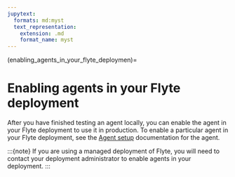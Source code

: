 ```yaml
---
jupytext:
  formats: md:myst
  text_representation:
    extension: .md
    format_name: myst
---
```


(enabling_agents_in_your_flyte_deploymen)=
# Enabling agents in your Flyte deployment

After you have finished testing an agent locally, you can enable the agent in your Flyte deployment to use it in production. To enable a particular agent in your Flyte deployment, see the [Agent setup](https://docs.flyte.org/en/latest/deployment/agents/index.html) documentation for the agent.

:::{note}
If you are using a managed deployment of Flyte, you will need to contact your deployment administrator to enable agents in your deployment.
:::
